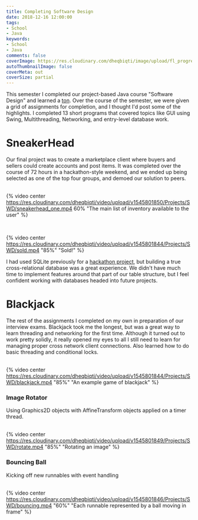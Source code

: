 ```yaml
---
title: Completing Software Design
date: 2018-12-16 12:00:00
tags:
- School
- Java
keywords:
- School
- Java
comments: false
coverImage: https://res.cloudinary.com/dheqbiqti/image/upload/fl_progressive/v1545175002/Projects/SWD/SWD.jpg
autoThumbnailImage: false
coverMeta: out
coverSize: partial
---
```

This semester I completed our project-based Java course "Software Design" and learned
a <u>ton</u>. Over the course of the semester, we were given a grid of assignments
for completion, and I thought I'd post some of the highlights. I completed 13 short
programs that covered topics like GUI using Swing, Multithreading, Networking, and 
entry-level database work.</br>
<!-- more -->

# SneakerHead

Our final project was to create a marketplace client where buyers and sellers
could create accounts and post items. It was completed over the course of 72
hours in a hackathon-style weekend, and we ended up being selected as one of the
top four groups, and demoed our solution to peers.</br></br>

{% video center https://res.cloudinary.com/dheqbiqti/video/upload/v1545801850/Projects/SWD/sneakerhead_one.mp4 
60% "The main list of inventory available to the user" %}

</br>

{% video center  https://res.cloudinary.com/dheqbiqti/video/upload/v1545801844/Projects/SWD/sold.mp4
"85%" "Sold!" %}

I had used SQLite previously for a [hackathon project](/Playground-News), but building a true cross-relational
database was a great experience. We didn't have much time to implement features
around that part of our table structure, but I feel confident working with databases
headed into future projects.

# Blackjack

The rest of the assignments I completed on my own in preparation of our interview
exams. Blackjack took me the longest, but was a great way to learn threading
and networking for the first time. Although it turned out to work pretty solidly, 
it really opened my eyes to all I still need to learn for managing proper 
cross network client connections. Also learned how to do basic threading and 
conditional locks.</br></br>

{% video center  https://res.cloudinary.com/dheqbiqti/video/upload/v1545801844/Projects/SWD/blackjack.mp4
"85%" "An example game of blackjack" %}

### Image Rotator
Using Graphics2D objects with AffineTransform objects applied on a timer thread.
</br></br>

{% video center https://res.cloudinary.com/dheqbiqti/video/upload/v1545801849/Projects/SWD/rotate.mp4
"85%" "Rotating an image" %}

### Bouncing Ball
Kicking off new runnables with event handling
</br></br>

{% video center  https://res.cloudinary.com/dheqbiqti/video/upload/v1545801846/Projects/SWD/bouncing.mp4
"60%" "Each runnable represented by a ball moving in frame" %}